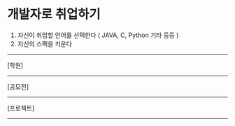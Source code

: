 # 개발자로 취업하기
1. 자신이 취업할 언어를 선택한다 ( JAVA, C, Python 기타 등등 )
2. 자신의 스팩을 키운다
-----------------------------------------------------------
[학원]


-----------------------------------------------------------
[공모전]


-----------------------------------------------------------
[프로젝트]


-----------------------------------------------------------